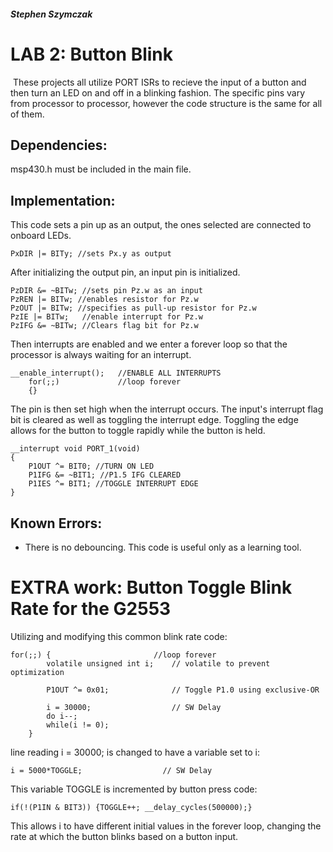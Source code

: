 ##### Stephen Szymczak
# LAB 2: Button Blink
 These projects all utilize PORT ISRs to recieve the input of a button and then turn an LED on and off in a blinking fashion. The specific pins vary from processor to processor, however the code structure is the same for all of them.

## Dependencies:
msp430.h must be included in the main file.

## Implementation:
This code sets a pin up as an output, the ones selected are connected to onboard LEDs.
```
PxDIR |= BITy; //sets Px.y as output 
```
After initializing the output pin, an input pin is initialized.
```
PzDIR &= ~BITw; //sets pin Pz.w as an input
PzREN |= BITw; //enables resistor for Pz.w
PzOUT |= BITw; //specifies as pull-up resistor for Pz.w
PzIE |= BITw;   //enable interrupt for Pz.w
PzIFG &= ~BITw; //Clears flag bit for Pz.w
```
Then interrupts are enabled and we enter a forever loop so that the processor is always waiting for an interrupt.
```
__enable_interrupt();   //ENABLE ALL INTERRUPTS
    for(;;)             //loop forever
    {}
```
The pin is then set high when the interrupt occurs. The input's interrupt flag bit is cleared as well as toggling the interrupt edge. Toggling the edge allows for the button to toggle rapidly while the button is held.
```
__interrupt void PORT_1(void)
{
    P1OUT ^= BIT0; //TURN ON LED
    P1IFG &= ~BIT1; //P1.5 IFG CLEARED
    P1IES ^= BIT1; //TOGGLE INTERRUPT EDGE
}
```
## Known Errors:
* There is no debouncing. This code is useful only as a learning tool.

# EXTRA work: Button Toggle Blink Rate for the G2553
Utilizing and modifying this common blink rate code:
```
for(;;) {                       //loop forever
		volatile unsigned int i;	// volatile to prevent optimization

		P1OUT ^= 0x01;				// Toggle P1.0 using exclusive-OR

		i = 30000;					// SW Delay
		do i--;
		while(i != 0);
	}
```
line reading i = 30000; is changed to have a variable set to i:
```
i = 5000*TOGGLE;                  // SW Delay
```
This variable TOGGLE is incremented by button press code:
```
if(!(P1IN & BIT3)) {TOGGLE++; __delay_cycles(500000);}
```
This allows i to have different initial values in the forever loop, changing the rate at which the button blinks based on a button input.


